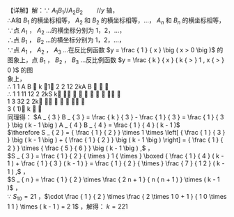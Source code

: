 【详解】解：∵ $A _ { 1 } B _ { 1 } / / A _ { 2 } B _ { 2 } \qquad / / y$ 轴，  
∴A和 $B _ { 1 }$ 的横坐标相等， $A _ { 2 }$ 和 $B _ { 2 }$ 的横坐标相等，…， $A _ { n }$ 和 $B _ { n }$ 的横坐标相等，  
∵点 $A _ { 1 }$ ， $A _ { 2 }$ …的横坐标分别为 1，2，…，  
∴点 $B _ { 1 }$ ， $B _ { 2 }$ …的横坐标分别为 1，2，…，  
∵点 $A _ { 1 }$ ， $A _ { 2 }$ ， $A _ { 3 }$ …在反比例函数 $y = \frac { 1 } { x } \big ( x > 0 \big )$ 的图象上，点 $B _ { 1 }$ ， $B _ { 2 }$ ， $B _ { 3 }$ …反比例函数 $y = \frac { k } { x } ( k { > } 1 , x { > } 0 )$ 的图  
象上，  
∴ 1 1 A B  k 1， 2 2 12 2kA B   ，  
∴ 1 1 11 12 2 2kS k           
1 3 32 2 2k        
3 ( 1) k  ，  
同理得： $A _ { 3 } B _ { 3 } = \frac { k } { 3 } - \frac { 1 } { 3 } = \frac { 1 } { 3 } \big ( k - 1 \big ) A _ { 4 } B _ { 4 } = \frac { 1 } { 4 } ( k - 1 )$   
$\therefore S _ { 2 } = { \frac { 1 } { 2 } } \times 1 \times \left[ { \frac { 1 } { 3 } } \big ( k - 1 \big ) + { \frac { 1 } { 2 } } \big ( k - 1 \big ) \right] = { \frac { 1 } { 2 } } \times { \frac { 5 } { 6 } } \big ( k - 1 \big ) ,$ ，  
$S _ { 3 } = \frac { 1 } { 2 } { \times } 1 { \times } \boxed { \frac { 1 } { 4 } ( k - 1 ) + \frac { 1 } { 3 } ( k - 1 ) } = \frac { 1 } { 2 } { \times } \frac { 7 } { 1 2 } ( k - 1 ) ,$ ，  
$S _ { n } = \frac { 1 } { 2 } \times \frac { 2 n + 1 } { n ( n + 1 ) } \times ( k - 1 )$ ，  
∵ $S _ { 1 0 } = 2 1$ ，$\cdot \frac { 1 } { 2 } \times \frac { 2 \times 1 0 + 1 } { 1 0 \times 1 1 } \times ( k - 1 ) = 2 1$ ，解得： $k = 2 2 1$
